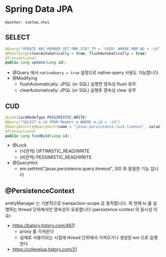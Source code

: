 # Spring Data JPA

```
@author: suktae.choi
```

## SELECT

```java
@Query("UPDATE ABC_MEMBER SET MBR_STAT_TP = 'USED' WHERE MBR_NO = :id", nativeQuery = true)
@Modifying(clearAutomatically = true, flushAutomatically = true)
@Transactional
public Long update(Long id);
```

- @Query 에서 `nativeQuery = true` 설정으로 native-query 사용도 가능합니다
- @Modifying
  - flushAutomatically: JPQL (or SQL) 실행전 영속성 flush 유무
  - clearAutomatically: JPQL (or SQL) 실행후 영속성 clear 유무

## CUD

```java
@Lock(LockModeType.PESSIMISTIC_WRITE)
@Query("SELECT m.id FROM Member m WHERE m.id = :id")
@QueryHints({@QueryHint(name = "javax.persistence.lock.timeout", value = "5000")}) // lock timeout 설정 (5초)
@Transactional
public Long findById(Long id);
```

- @Lock
  - (낙관적) OPTIMISTIC_READ/WRITE 
  - (비관적) PESSIMISTIC_READ/WRITE
- @QueryHint
  - em.setHint("javax.persistence.query.timeout", 50) 와 동일한 기능 입니다

## @PersistenceContext

entityManager 는 기본적으로 transaction-scope 로 동작합니다. 즉 현재 tx 를 실행하는 thread 단위에서만 영속성이 유효합니다 (persistence context 의 동시성 이슈) 

- https://batory.tistory.com/497)
  - proxy 를 가져온다
  - 실제로 사용이되는 시점에 thread 단위에서 가져오거나 생성된 em 으로 실행한다
- https://colevelup.tistory.com/21